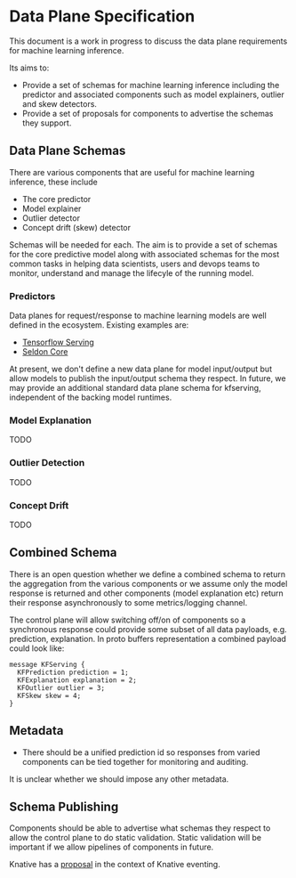 # Data Plane Specification

This document is a work in progress to discuss the data plane requirements for machine learning inference.

Its aims to:

 * Provide a set of schemas for machine learning inference including the predictor and associated components such as model explainers, outlier and skew detectors.
 * Provide a set of proposals for components to advertise the schemas they support.

## Data Plane Schemas

There are various components that are useful for machine learning inference, these include

 * The core predictor
 * Model explainer
 * Outlier detector
 * Concept drift (skew) detector

Schemas will be needed for each. The aim is to provide a set of schemas for the core predictive model along with associated schemas for the most common tasks in helping data scientists, users and devops teams to monitor, understand and manage the lifecyle of the running model.

### Predictors

Data planes for request/response to machine learning models are well defined in the ecosystem. Existing examples are:

 * [Tensorflow Serving](https://github.com/tensorflow/serving/blob/master/tensorflow_serving/apis/prediction_service.proto)
 * [Seldon Core](https://github.com/SeldonIO/seldon-core/blob/master/proto/prediction.proto)

At present, we don't define a new data plane for model input/output but allow models to publish the input/output schema they respect. In future, we may provide an additional standard data plane schema for kfserving, independent of the backing model runtimes.


### Model Explanation

TODO

### Outlier Detection

TODO

### Concept Drift

TODO

## Combined Schema

There is an open question whether we define a combined schema to return the aggregation from the various components or we assume only the model response is returned and other components (model explanation etc) return their response asynchronously to some metrics/logging channel.

The control plane will allow switching off/on of components so a synchronous response could provide some subset of all data payloads, e.g. prediction, explanation. In proto buffers representation a combined payload could look like:

```
message KFServing {
  KFPrediction prediction = 1;
  KFExplanation explanation = 2;
  KFOutlier outlier = 3;
  KFSkew skew = 4;
}
```

## Metadata

  * There should be a unified prediction id so responses from varied components can be tied together for monitoring and auditing.

It is unclear whether we should impose any other metadata.

## Schema Publishing

Components should be able to advertise what schemas they respect to allow the control plane to do static validation. Static validation will be important if we allow pipelines of components in future.

Knative has a [proposal](https://github.com/knative/eventing/blob/6155ebb1f662e7d8930d27d3446e47103bde5c85/docs/registry/README.md) in the context of Knative eventing.

